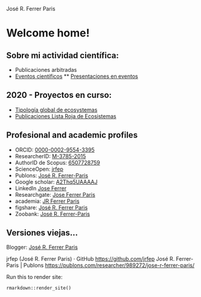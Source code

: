 José R. Ferrer Paris

# Welcome home!

## Sobre mi actividad científica:

* Publicaciones arbitradas
* [Eventos científicos](/eventos)
** [Presentaciones en eventos](/presentaciones)

## 2020 - Proyectos en curso:
* [Tipología global de ecosystemas](https://jrfep.github.io/Ecosystem-profiles-comments/)
* [Publicaciones Lista Roja de Ecosistemas](https://red-list-ecosystem.github.io/RLE-publication-list/)


## Profesional and academic profiles
* ORCID: [0000-0002-9554-3395](http://orcid.org/0000-0002-9554-3395)
* ResearcherID: [M-3785-2015](http://www.researcherid.com/rid/M-3785-2015)
* AuthorID de Scopus: [6507728759](http://www.scopus.com/authid/detail.uri?authorId=6507728759)
* ScienceOpen: [jrfep](https://www.scienceopen.com/user/jrfep)
* Publons: [José R. Ferrer-Paris](￼https://publons.com/researcher/989272/jose-r-ferrer-paris/)
* Google scholar: [A2Thq5UAAAAJ](http://scholar.google.es/citations?user=A2Thq5UAAAAJ&hl=en)
* LinkedIn [Jose Ferrer](https://www.linkedin.com/pub/jos%C3%A9-ferrer/70/a47/547)
* Researchgate: [Jose Ferrer Paris](https://www.researchgate.net/profile/Jose_Ferrer-Paris)
* academia: [JR Ferrer Paris](https://ivic.academia.edu/JRFerrerParis)
* figshare: [José R. Ferrer Paris](http://figshare.com/authors/Jos_R_Ferrer_Paris/592994)
* Zoobank: [José R. Ferrer-Paris](http://zoobank.org/Authors/7D3C0AEE-DE5A-4C21-94A1-C16F357890E6)

## Versiones viejas...
Blogger: [José R. Ferrer Paris](￼https://www.blogger.com/profile/10848423852723434095)

jrfep (José R. Ferrer Paris) · GitHub
 https://github.com/jrfep
José R. Ferrer-Paris | Publons https://publons.com/researcher/989272/jose-r-ferrer-paris/

Run this to render site:
```{r}
rmarkdown::render_site()
```
